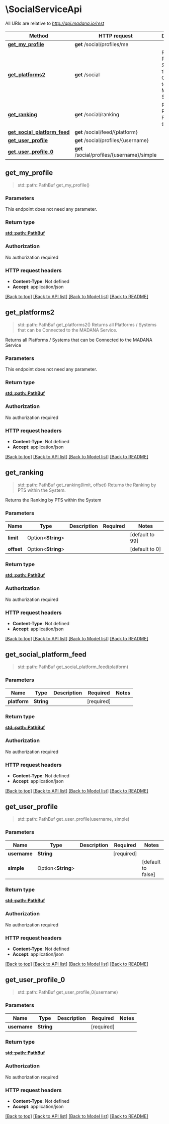 # \SocialServiceApi

All URIs are relative to *http://api.madana.io/rest*

Method | HTTP request | Description
------------- | ------------- | -------------
[**get_my_profile**](SocialServiceApi.md#get_my_profile) | **get** /social/profiles/me | 
[**get_platforms2**](SocialServiceApi.md#get_platforms2) | **get** /social | Returns all Platforms / Systems that can be Connected to the MADANA Service.
[**get_ranking**](SocialServiceApi.md#get_ranking) | **get** /social/ranking | Returns the Ranking by PTS within the System.
[**get_social_platform_feed**](SocialServiceApi.md#get_social_platform_feed) | **get** /social/feed/{platform} | 
[**get_user_profile**](SocialServiceApi.md#get_user_profile) | **get** /social/profiles/{username} | 
[**get_user_profile_0**](SocialServiceApi.md#get_user_profile_0) | **get** /social/profiles/{username}/simple | 



## get_my_profile

> std::path::PathBuf get_my_profile()


### Parameters

This endpoint does not need any parameter.

### Return type

[**std::path::PathBuf**](std::path::PathBuf.md)

### Authorization

No authorization required

### HTTP request headers

- **Content-Type**: Not defined
- **Accept**: application/json

[[Back to top]](#) [[Back to API list]](../README.md#documentation-for-api-endpoints) [[Back to Model list]](../README.md#documentation-for-models) [[Back to README]](../README.md)


## get_platforms2

> std::path::PathBuf get_platforms2()
Returns all Platforms / Systems that can be Connected to the MADANA Service.

Returns all Platforms / Systems that can be Connected to the MADANA Service

### Parameters

This endpoint does not need any parameter.

### Return type

[**std::path::PathBuf**](std::path::PathBuf.md)

### Authorization

No authorization required

### HTTP request headers

- **Content-Type**: Not defined
- **Accept**: application/json

[[Back to top]](#) [[Back to API list]](../README.md#documentation-for-api-endpoints) [[Back to Model list]](../README.md#documentation-for-models) [[Back to README]](../README.md)


## get_ranking

> std::path::PathBuf get_ranking(limit, offset)
Returns the Ranking by PTS within the System.

Returns the Ranking by PTS within the System

### Parameters


Name | Type | Description  | Required | Notes
------------- | ------------- | ------------- | ------------- | -------------
**limit** | Option<**String**> |  |  |[default to 99]
**offset** | Option<**String**> |  |  |[default to 0]

### Return type

[**std::path::PathBuf**](std::path::PathBuf.md)

### Authorization

No authorization required

### HTTP request headers

- **Content-Type**: Not defined
- **Accept**: application/json

[[Back to top]](#) [[Back to API list]](../README.md#documentation-for-api-endpoints) [[Back to Model list]](../README.md#documentation-for-models) [[Back to README]](../README.md)


## get_social_platform_feed

> std::path::PathBuf get_social_platform_feed(platform)


### Parameters


Name | Type | Description  | Required | Notes
------------- | ------------- | ------------- | ------------- | -------------
**platform** | **String** |  | [required] |

### Return type

[**std::path::PathBuf**](std::path::PathBuf.md)

### Authorization

No authorization required

### HTTP request headers

- **Content-Type**: Not defined
- **Accept**: application/json

[[Back to top]](#) [[Back to API list]](../README.md#documentation-for-api-endpoints) [[Back to Model list]](../README.md#documentation-for-models) [[Back to README]](../README.md)


## get_user_profile

> std::path::PathBuf get_user_profile(username, simple)


### Parameters


Name | Type | Description  | Required | Notes
------------- | ------------- | ------------- | ------------- | -------------
**username** | **String** |  | [required] |
**simple** | Option<**String**> |  |  |[default to false]

### Return type

[**std::path::PathBuf**](std::path::PathBuf.md)

### Authorization

No authorization required

### HTTP request headers

- **Content-Type**: Not defined
- **Accept**: application/json

[[Back to top]](#) [[Back to API list]](../README.md#documentation-for-api-endpoints) [[Back to Model list]](../README.md#documentation-for-models) [[Back to README]](../README.md)


## get_user_profile_0

> std::path::PathBuf get_user_profile_0(username)


### Parameters


Name | Type | Description  | Required | Notes
------------- | ------------- | ------------- | ------------- | -------------
**username** | **String** |  | [required] |

### Return type

[**std::path::PathBuf**](std::path::PathBuf.md)

### Authorization

No authorization required

### HTTP request headers

- **Content-Type**: Not defined
- **Accept**: application/json

[[Back to top]](#) [[Back to API list]](../README.md#documentation-for-api-endpoints) [[Back to Model list]](../README.md#documentation-for-models) [[Back to README]](../README.md)


